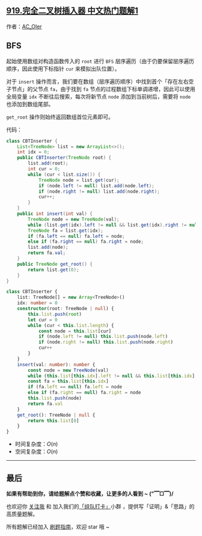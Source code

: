 ## [919.完全二叉树插入器 中文热门题解1](https://leetcode.cn/problems/complete-binary-tree-inserter/solutions/100000/by-ac_oier-t9dh)

作者：[AC_OIer](https://leetcode.cn/u/AC_OIer)
## BFS

起始使用数组对构造函数传入的 `root` 进行 `BFS` 层序遍历（由于仍要保留层序遍历顺序，因此使用下标指针 `cur` 来模拟出队位置）。

对于 `insert` 操作而言，我们要在数组（层序遍历顺序）中找到首个「存在左右空子节点」的父节点 `fa`，由于找到 `fa` 节点的过程数组下标单调递增，因此可以使用全局变量 `idx` 不断往后搜索，每次将新节点 `node` 添加到当前树后，需要将 `node` 也添加到数组尾部。

`get_root` 操作则始终返回数组首位元素即可。

代码：
```Java []
class CBTInserter {
    List<TreeNode> list = new ArrayList<>();
    int idx = 0;
    public CBTInserter(TreeNode root) {
        list.add(root);
        int cur = 0;
        while (cur < list.size()) {
            TreeNode node = list.get(cur);
            if (node.left != null) list.add(node.left);
            if (node.right != null) list.add(node.right);
            cur++;
        }
    }
    public int insert(int val) {
        TreeNode node = new TreeNode(val);
        while (list.get(idx).left != null && list.get(idx).right != null) idx++;
        TreeNode fa = list.get(idx);
        if (fa.left == null) fa.left = node;
        else if (fa.right == null) fa.right = node;
        list.add(node);
        return fa.val;
    }
    public TreeNode get_root() {
        return list.get(0);
    }
}
```
```TypeScript []
class CBTInserter {
    list: TreeNode[] = new Array<TreeNode>()
    idx: number = 0
    constructor(root: TreeNode | null) {
        this.list.push(root)
        let cur = 0
        while (cur < this.list.length) {
            const node = this.list[cur]
            if (node.left != null) this.list.push(node.left)
            if (node.right != null) this.list.push(node.right)
            cur++
        }
    }
    insert(val: number): number {
        const node = new TreeNode(val)
        while (this.list[this.idx].left != null && this.list[this.idx].right != null) this.idx++
        const fa = this.list[this.idx]
        if (fa.left == null) fa.left = node
        else if (fa.right == null) fa.right = node
        this.list.push(node)
        return fa.val
    }
    get_root(): TreeNode | null {
        return this.list[0]
    }
}
```
* 时间复杂度：$O(n)$
* 空间复杂度：$O(n)$

---

## 最后

**如果有帮助到你，请给题解点个赞和收藏，让更多的人看到 ~ ("▔□▔)/**

也欢迎你 [关注我](https://oscimg.oschina.net/oscnet/up-19688dc1af05cf8bdea43b2a863038ab9e5.png) 和 加入我们的[「组队打卡」](https://leetcode-cn.com/u/ac_oier/)小群 ，提供写「证明」&「思路」的高质量题解。

所有题解已经加入 [刷题指南](https://github.com/SharingSource/LogicStack-LeetCode/wiki)，欢迎 star 哦 ~